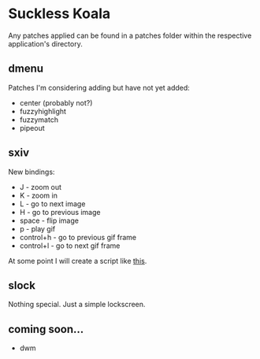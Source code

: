 # Suckless Koala
Any patches applied can be found in a patches folder within the respective application's directory.

## dmenu
Patches I'm considering adding but have not yet added:
* center (probably not?)
* fuzzyhighlight
* fuzzymatch
* pipeout

## sxiv

New bindings:
* J - zoom out
* K - zoom in
* L - go to next image
* H - go to previous image
* space - flip image
* p - play gif
* control+h - go to previous gif frame
* control+l - go to next gif frame

At some point I will create a script like [this](https://github.com/LukeSmithxyz/voidrice/blob/master/.config/sxiv/exec/key-handler).

## slock

Nothing special. Just a simple lockscreen.

## coming soon...
* dwm

